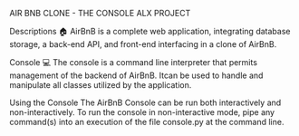 AIR BNB CLONE - THE CONSOLE
ALX PROJECT

Descriptions 🏠
AirBnB is a complete web application, integrating database storage,
a back-end API, and front-end interfacing in a clone of AirBnB.

Console 💻
The console is a command line interpreter that permits management of the
backend of AirBnB. Itcan be used to handle and manipulate all classes
utilized by the application.

Using the Console
The AirBnB Console can be run both interactively and non-interactively.
To run the console in non-interactive mode, pipe any command(s) into
an execution of the file console.py at the command line.
